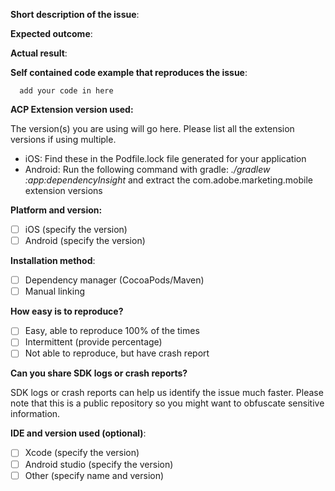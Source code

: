 <!--- STOP! Before you open an issue please search this repository's issues to see if it has already been reported. This helps reduce duplicate issues from being created. -->

**Short description of the issue**:


**Expected outcome**:


**Actual result**:


**Self contained code example that reproduces the issue**:

```
  add your code in here
```

**ACP Extension version used:**

The version(s) you are using will go here. Please list all the extension versions if using multiple.

- iOS: Find these in the Podfile.lock file generated for your application
- Android: Run the following command with gradle: *./gradlew :app:dependencyInsight* and extract the com.adobe.marketing.mobile extension versions

**Platform and version:**

- [ ] iOS (specify the version)
- [ ] Android (specify the version)

**Installation method**:

- [ ] Dependency manager (CocoaPods/Maven)
- [ ] Manual linking

**How easy is to reproduce?**

- [ ] Easy, able to reproduce 100% of the times
- [ ] Intermittent (provide percentage)
- [ ] Not able to reproduce, but have crash report

**Can you share SDK logs or crash reports?**

SDK logs or crash reports can help us identify the issue much faster. Please note that this is a public repository so you might want to obfuscate sensitive information.

**IDE and version used (optional)**:
- [ ] Xcode (specify the version)
- [ ] Android studio (specify the version)
- [ ] Other (specify name and version)
